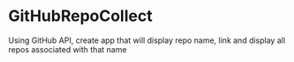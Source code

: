 # GitHubRepoCollect
Using GitHub API, create app that will display repo name, link and display all repos associated with that name
